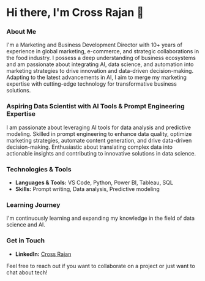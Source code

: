 # Hi there, I'm Cross Rajan 👋

### About Me

I'm a Marketing and Business Development Director with 10+ years of experience in global marketing, e-commerce, and strategic collaborations in the food industry. 
I possess a deep understanding of business ecosystems and am passionate about integrating AI, data science, and automation into marketing strategies to drive innovation and data-driven decision-making. 
Adapting to the latest advancements in AI, I aim to merge my marketing expertise with cutting-edge technology for transformative business solutions.

### Aspiring Data Scientist with AI Tools & Prompt Engineering Expertise

I am passionate about leveraging AI tools for data analysis and predictive modeling. 
Skilled in prompt engineering to enhance data quality, optimize marketing strategies, automate content generation, and drive data-driven decision-making. 
Enthusiastic about translating complex data into actionable insights and contributing to innovative solutions in data science.

### Technologies & Tools

- **Languages & Tools:** VS Code, Python, Power BI, Tableau, SQL
- **Skills:** Prompt writing, Data analysis, Predictive modeling

### Learning Journey

I'm continuously learning and expanding my knowledge in the field of data science and AI.

### Get in Touch

- **LinkedIn:** [Cross Rajan](https://www.linkedin.com/in/crossrajan)

Feel free to reach out if you want to collaborate on a project or just want to chat about tech!

